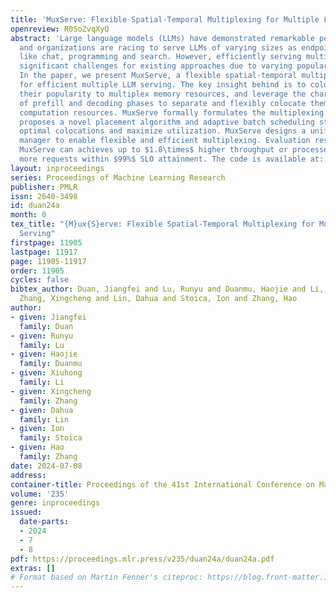 ```yaml
---
title: 'MuxServe: Flexible Spatial-Temporal Multiplexing for Multiple LLM Serving'
openreview: R0SoZvqXyQ
abstract: 'Large language models (LLMs) have demonstrated remarkable performance,
  and organizations are racing to serve LLMs of varying sizes as endpoints for use-cases
  like chat, programming and search. However, efficiently serving multiple LLMs poses
  significant challenges for existing approaches due to varying popularity of LLMs.
  In the paper, we present MuxServe, a flexible spatial-temporal multiplexing system
  for efficient multiple LLM serving. The key insight behind is to colocate LLMs considering
  their popularity to multiplex memory resources, and leverage the characteristics
  of prefill and decoding phases to separate and flexibly colocate them to multiplex
  computation resources. MuxServe formally formulates the multiplexing problem, and
  proposes a novel placement algorithm and adaptive batch scheduling strategy to identify
  optimal colocations and maximize utilization. MuxServe designs a unified resource
  manager to enable flexible and efficient multiplexing. Evaluation results show that
  MuxServe can achieves up to $1.8\times$ higher throughput or processes $2.9\times$
  more requests within $99%$ SLO attainment. The code is available at: https://github.com/hao-ai-lab/MuxServe.'
layout: inproceedings
series: Proceedings of Machine Learning Research
publisher: PMLR
issn: 2640-3498
id: duan24a
month: 0
tex_title: "{M}ux{S}erve: Flexible Spatial-Temporal Multiplexing for Multiple {LLM}
  Serving"
firstpage: 11905
lastpage: 11917
page: 11905-11917
order: 11905
cycles: false
bibtex_author: Duan, Jiangfei and Lu, Runyu and Duanmu, Haojie and Li, Xiuhong and
  Zhang, Xingcheng and Lin, Dahua and Stoica, Ion and Zhang, Hao
author:
- given: Jiangfei
  family: Duan
- given: Runyu
  family: Lu
- given: Haojie
  family: Duanmu
- given: Xiuhong
  family: Li
- given: Xingcheng
  family: Zhang
- given: Dahua
  family: Lin
- given: Ion
  family: Stoica
- given: Hao
  family: Zhang
date: 2024-07-08
address:
container-title: Proceedings of the 41st International Conference on Machine Learning
volume: '235'
genre: inproceedings
issued:
  date-parts:
  - 2024
  - 7
  - 8
pdf: https://proceedings.mlr.press/v235/duan24a/duan24a.pdf
extras: []
# Format based on Martin Fenner's citeproc: https://blog.front-matter.io/posts/citeproc-yaml-for-bibliographies/
---
```

